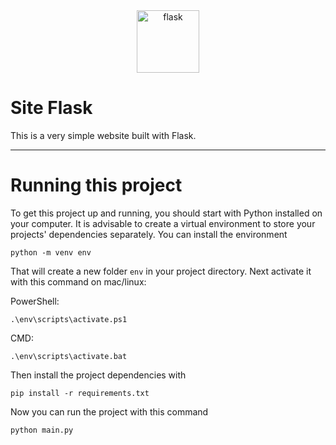 <div align="center">
 <img src="https://cdn.jsdelivr.net/gh/devicons/devicon/icons/flask/flask-original-wordmark.svg" alt="flask" height="100"/>
</div>

# Site Flask
This is a very simple website built with Flask.

---

# Running this project
To get this project up and running, you should start with Python installed on your computer. It is advisable to create a virtual environment to store your projects' dependencies separately. You can install the environment
```
python -m venv env
```

That will create a new folder `env` in your project directory. Next activate it with this command on mac/linux:

PowerShell:
```
.\env\scripts\activate.ps1 
```
CMD:
```
.\env\scripts\activate.bat
```
Then install the project dependencies with

```
pip install -r requirements.txt
```
Now you can run the project with this command

```
python main.py
```
